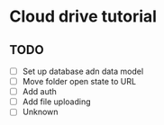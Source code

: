 # Cloud drive tutorial

## TODO

- [ ] Set up database adn data model
- [ ] Move folder open state to URL
- [ ] Add auth
- [ ] Add file uploading
- [ ] Unknown
